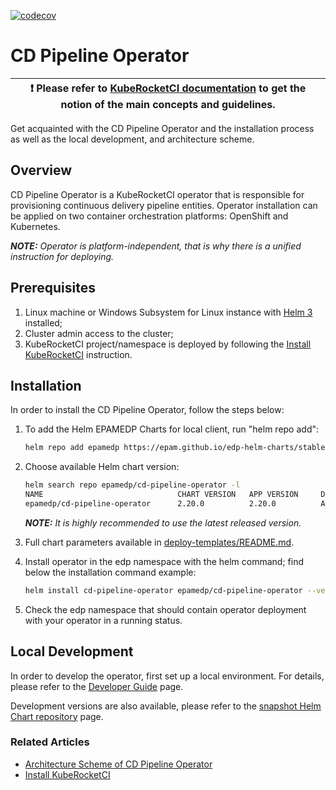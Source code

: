 [![codecov](https://codecov.io/gh/epam/edp-cd-pipeline-operator/branch/master/graph/badge.svg?token=T3XGW910VD)](https://codecov.io/gh/epam/edp-cd-pipeline-operator)

# CD Pipeline Operator

| :heavy_exclamation_mark: Please refer to [KubeRocketCI documentation](https://docs.kuberocketci.io/) to get the notion of the main concepts and guidelines. |
| --- |

Get acquainted with the CD Pipeline Operator and the installation process as well as the local development, and architecture scheme.

## Overview

CD Pipeline Operator is a KubeRocketCI operator that is responsible for provisioning continuous delivery pipeline entities. Operator installation can be applied on two container orchestration platforms: OpenShift and Kubernetes.

_**NOTE:** Operator is platform-independent, that is why there is a unified instruction for deploying._

## Prerequisites

1. Linux machine or Windows Subsystem for Linux instance with [Helm 3](https://helm.sh/docs/intro/install/) installed;
2. Cluster admin access to the cluster;
3. KubeRocketCI project/namespace is deployed by following the [Install KubeRocketCI](https://docs.kuberocketci.io/docs/operator-guide/install-kuberocketci) instruction.

## Installation

In order to install the CD Pipeline Operator, follow the steps below:

1. To add the Helm EPAMEDP Charts for local client, run "helm repo add":

     ```bash
     helm repo add epamedp https://epam.github.io/edp-helm-charts/stable
     ```

2. Choose available Helm chart version:

     ```bash
     helm search repo epamedp/cd-pipeline-operator -l
     NAME                              CHART VERSION   APP VERSION     DESCRIPTION
     epamedp/cd-pipeline-operator      2.20.0          2.20.0          A Helm chart for KubeRocketCI CD Pipeline Operator
     ```

   _**NOTE:** It is highly recommended to use the latest released version._

3. Full chart parameters available in [deploy-templates/README.md](deploy-templates/README.md).

4. Install operator in the edp namespace with the helm command; find below the installation command example:

    ```bash
    helm install cd-pipeline-operator epamedp/cd-pipeline-operator --version <chart_version> --namespace edp --set name=cd-pipeline-operator --set global.platform=<platform_type>
    ```

5. Check the edp namespace that should contain operator deployment with your operator in a running status.

## Local Development

In order to develop the operator, first set up a local environment. For details, please refer to the [Developer Guide](https://docs.kuberocketci.io/docs/developer-guide/local-development) page.

Development versions are also available, please refer to the [snapshot Helm Chart repository](https://epam.github.io/edp-helm-charts/snapshot/) page.

### Related Articles

- [Architecture Scheme of CD Pipeline Operator](docs/arch.md)
- [Install KubeRocketCI](https://docs.kuberocketci.io/docs/operator-guide/install-kuberocketci)
